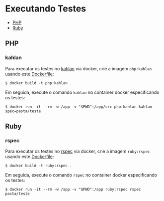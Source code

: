 # Executando Testes

- [PHP](#php)
- [Ruby](#ruby)

## PHP

### kahlan

Para executar os testes no [kahlan](https://github.com/kahlan/kahlan) via docker, crie a imagem `php:kahlan` usando este [Dockerfile](docker-php-kahlan/Dockerfile):

```
$ docker build -t php:kahlan .
```

Em seguida, execute o comando `kahlan` no container docker especificando os testes:

```
$ docker run -it --rm -w /app -v "$PWD":/app/src php:kahlan kahlan --spec=pasta/teste
```

## Ruby

### rspec

Para executar os testes no [rspec](https://rspec.info) via docker, crie a imagem `ruby:rspec` usando este [Dockerfile](docker-ruby-rspec/Dockerfile):

```
$ docker build -t ruby:rspec .
```

Em seguida, execute o comando `rspec` no container docker especificando os testes:

```
$ docker run -it --rm -w /app -v "$PWD":/app ruby:rspec rspec pasta/teste
```
